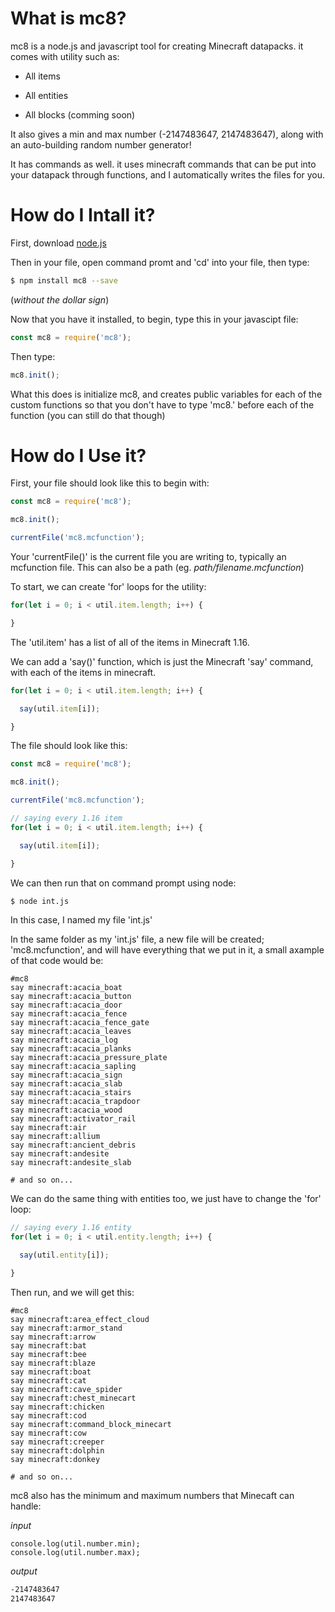 # What is mc8?

mc8 is a node.js and javascript tool for creating Minecraft datapacks.
it comes with utility such as:

* All items

* All entities

* All blocks (comming soon)

It also gives a min and max number (-2147483647, 2147483647), along with an auto-building random number generator!

It has commands as well. it uses minecraft commands that can be put into your datapack through functions, and I automatically writes the files for you.

# How do I Intall it?

First, download [node.js](https://nodejs.org/en/download/)

Then in your file, open command promt and 'cd' into your file, then type:

```bash
$ npm install mc8 --save
```

(*without the dollar sign*)

Now that you have it installed, to begin, type this in your javascipt file:

```javascript
const mc8 = require('mc8');
```

Then type:

```javascript
mc8.init();
```

What this does is initialize mc8, and creates public variables for each of the custom functions so that you don't have to type 'mc8.' before each of the function (you can still do that though)

# How do I Use it?

First, your file should look like this to begin with:

```javascript
const mc8 = require('mc8');

mc8.init();

currentFile('mc8.mcfunction');
```

Your 'currentFile()' is the current file you are writing to, typically an mcfunction file. This can also be a path (eg. *path/filename.mcfunction*)

To start, we can create 'for' loops for the utility:

```javascript
for(let i = 0; i < util.item.length; i++) {

}
```

The 'util.item' has a list of all of the items in Minecraft 1.16.

We can add a 'say()' function, which is just the Minecraft 'say' command, with each of the items in minecraft.

```javascript
for(let i = 0; i < util.item.length; i++) {

  say(util.item[i]);

}
```

The file should look like this:

```javascript
const mc8 = require('mc8');

mc8.init();

currentFile('mc8.mcfunction');

// saying every 1.16 item
for(let i = 0; i < util.item.length; i++) {

  say(util.item[i]);

}
```

We can then run that on command prompt using node:

```bash
$ node int.js
```

In this case, I named my file 'int.js'

In the same folder as my 'int.js' file, a new file will be created; 'mc8.mcfunction', and will have everything that we put in it, a small axample of that code would be:

```mcfunction
#mc8
say minecraft:acacia_boat
say minecraft:acacia_button
say minecraft:acacia_door
say minecraft:acacia_fence
say minecraft:acacia_fence_gate
say minecraft:acacia_leaves
say minecraft:acacia_log
say minecraft:acacia_planks
say minecraft:acacia_pressure_plate
say minecraft:acacia_sapling
say minecraft:acacia_sign
say minecraft:acacia_slab
say minecraft:acacia_stairs
say minecraft:acacia_trapdoor
say minecraft:acacia_wood
say minecraft:activator_rail
say minecraft:air
say minecraft:allium
say minecraft:ancient_debris
say minecraft:andesite
say minecraft:andesite_slab

# and so on...
```

We can do the same thing with entities too, we just have to change the 'for' loop:

```javascript
// saying every 1.16 entity
for(let i = 0; i < util.entity.length; i++) {

  say(util.entity[i]);

}
```

Then run, and we will get this:

```mcfunction
#mc8
say minecraft:area_effect_cloud
say minecraft:armor_stand
say minecraft:arrow
say minecraft:bat
say minecraft:bee
say minecraft:blaze
say minecraft:boat
say minecraft:cat
say minecraft:cave_spider
say minecraft:chest_minecart
say minecraft:chicken
say minecraft:cod
say minecraft:command_block_minecart
say minecraft:cow
say minecraft:creeper
say minecraft:dolphin
say minecraft:donkey

# and so on...
```

mc8 also has the minimum and maximum numbers that Minecaft can handle:

*input*

```javascipt
console.log(util.number.min);
console.log(util.number.max);
```

*output*

```bash
-2147483647
2147483647
```
